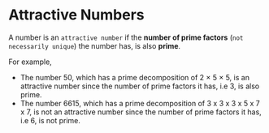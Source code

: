# Attractive Numbers

A number is an `attractive number` if the **number of prime factors** (`not necessarily unique`) the number has, is also **prime**.

For example,

* The number 50, which has a prime decomposition of 2 × 5 × 5, is an attractive number since the number of prime factors it has, i.e 3, is also prime.
* The number 6615, which has a prime decomposition of 3 x 3 x 3 x 5 x 7 x 7, is not an attractive number since the number of prime factors it has, i.e 6, is not prime.
